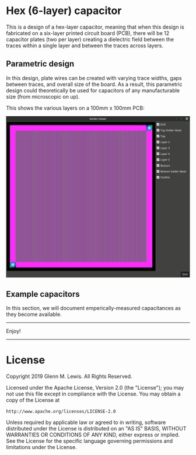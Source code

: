 # Hex (6-layer) capacitor

This is a design of a hex-layer capacitor, meaning that when this design is
fabricated on a six-layer printed circuit board (PCB), there will be 12
capacitor plates (two per layer) creating a dielectric field between the
traces within a single layer and between the traces across layers.

## Parametric design

In this design, plate wires can be created with varying trace widths,
gaps between traces, and overall size of the board. As a result, this
parametric design could theoretically be used for capacitors of any
manufacturable size (from microscopic on up).

This shows the various layers on a 100mm x 100mm PCB:

![hex-capacitor-layers](hex-capacitor-layers.gif)

## Example capacitors

In this section, we will document emperically-measured
capacitances as they become available.

----------------------------------------------------------------------

Enjoy!

----------------------------------------------------------------------

# License

Copyright 2019 Glenn M. Lewis. All Rights Reserved.

Licensed under the Apache License, Version 2.0 (the "License");
you may not use this file except in compliance with the License.
You may obtain a copy of the License at

    http://www.apache.org/licenses/LICENSE-2.0

Unless required by applicable law or agreed to in writing, software
distributed under the License is distributed on an "AS IS" BASIS,
WITHOUT WARRANTIES OR CONDITIONS OF ANY KIND, either express or implied.
See the License for the specific language governing permissions and
limitations under the License.
